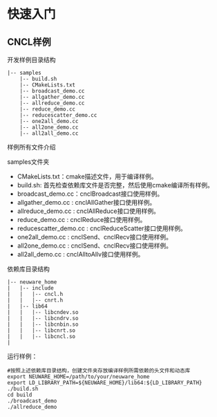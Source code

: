 快速入门
=================

CNCL样例
-------------

开发样例目录结构

```
|-- samples
    |-- build.sh
    |-- CMakeLists.txt
    |-- broadcast_demo.cc
    |-- allgather_demo.cc
    |-- allreduce_demo.cc
    |-- reduce_demo.cc
    |-- reducescatter_demo.cc
    |-- one2all_demo.cc
    |-- all2one_demo.cc
    |-- all2all_demo.cc
```

样例所有文件介绍

samples文件夹

- CMakeLists.txt：cmake描述文件，用于编译样例。
- build.sh: 首先检查依赖库文件是否完整，然后使用cmake编译所有样例。
- broadcast_demo.cc：cnclBroadcast接口使用样例。
- allgather_demo.cc : cnclAllGather接口使用样例。
- allreduce_demo.cc : cnclAllReduce接口使用样例。
- reduce_demo.cc : cnclReduce接口使用样例。
- reducescatter_demo.cc : cnclReduceScatter接口使用样例。
- one2all_demo.cc : cnclSend、cnclRecv接口使用样例。
- all2one_demo.cc : cnclSend、cnclRecv接口使用样例。
- all2all_demo.cc : cnclAlltoAllv接口使用样例。


依赖库目录结构

```
|-- neuware_home
|   |-- include
|   |   |-- cncl.h
|   |   |-- cnrt.h
|   |-- lib64
|   |   |-- libcndev.so
|   |   |-- libcndrv.so
|   |   |-- libcnbin.so
|   |   |-- libcnrt.so
|   |   |-- libcncl.so
|     
```

运行样例：

```
#按照上述依赖库目录结构，创建文件夹存放编译样例所需依赖的头文件和动态库
export NEUWARE_HOME=/path/to/your/neuware_home
export LD_LIBRARY_PATH=${NEUWARE_HOME}/lib64:${LD_LIBRARY_PATH}
./build.sh
cd build
./broadcast_demo
./allreduce_demo
```
